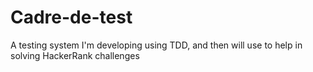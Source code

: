 # Cadre-de-test
A testing system I'm developing using TDD, and then will use to help in solving HackerRank challenges
